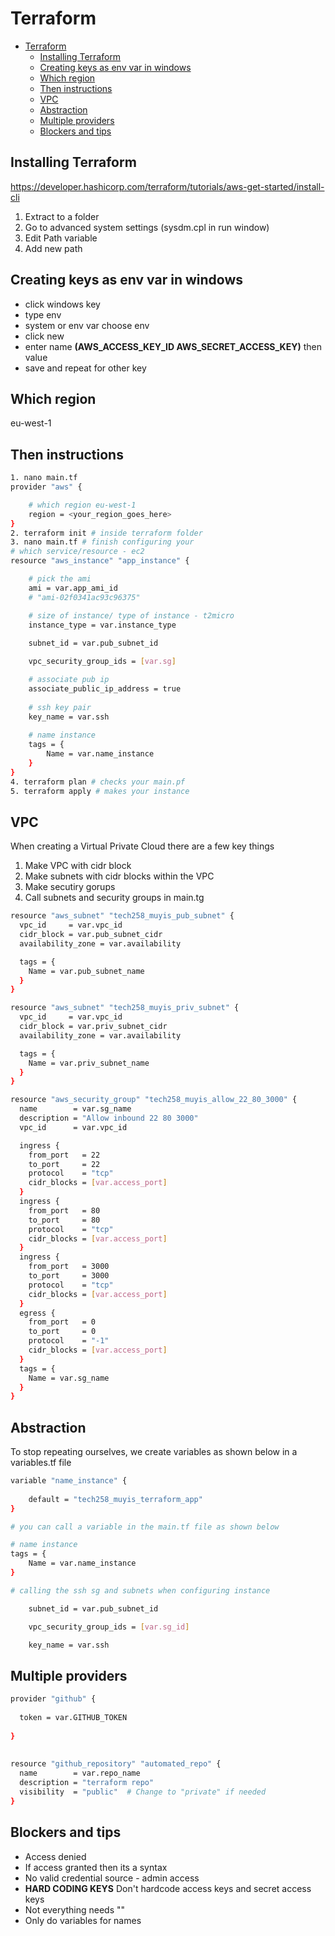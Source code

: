 # Terraform
- [Terraform](#terraform)
  - [Installing Terraform](#installing-terraform)
  - [Creating keys as env var in windows](#creating-keys-as-env-var-in-windows)
  - [Which region](#which-region)
  - [Then instructions](#then-instructions)
  - [VPC](#vpc)
  - [Abstraction](#abstraction)
  - [Multiple providers](#multiple-providers)
  - [Blockers and tips](#blockers-and-tips)

## Installing Terraform
https://developer.hashicorp.com/terraform/tutorials/aws-get-started/install-cli
1. Extract to a folder
2. Go to advanced system settings (sysdm.cpl in run window)
3. Edit Path variable
4. Add new path 

## Creating keys as env var in windows
- click windows key
- type env
- system or env var choose env
- click new
- enter name **(AWS_ACCESS_KEY_ID AWS_SECRET_ACCESS_KEY)** then value
- save and repeat for other key
## Which region
eu-west-1
## Then instructions
```bash
1. nano main.tf
provider "aws" {

    # which region eu-west-1
    region = <your_region_goes_here>
}
2. terraform init # inside terraform folder
3. nano main.tf # finish configuring your 
# which service/resource - ec2
resource "aws_instance" "app_instance" {

    # pick the ami
    ami = var.app_ami_id
    # "ami-02f0341ac93c96375"

    # size of instance/ type of instance - t2micro
    instance_type = var.instance_type
    
    subnet_id = var.pub_subnet_id

    vpc_security_group_ids = [var.sg]

    # associate pub ip
    associate_public_ip_address = true
    
    # ssh key pair
    key_name = var.ssh
    
    # name instance
    tags = {
        Name = var.name_instance
    }
}
4. terraform plan # checks your main.pf
5. terraform apply # makes your instance
```
## VPC
When creating a Virtual Private Cloud there are a few key things
1. Make VPC with cidr block
2. Make subnets with cidr blocks within the VPC
3. Make secutiry gorups
4. Call subnets and security groups in main.tg

```bash
resource "aws_subnet" "tech258_muyis_pub_subnet" {
  vpc_id     = var.vpc_id
  cidr_block = var.pub_subnet_cidr
  availability_zone = var.availability

  tags = {
    Name = var.pub_subnet_name
  }
}

resource "aws_subnet" "tech258_muyis_priv_subnet" {
  vpc_id     = var.vpc_id
  cidr_block = var.priv_subnet_cidr
  availability_zone = var.availability

  tags = {
    Name = var.priv_subnet_name
  }
}

resource "aws_security_group" "tech258_muyis_allow_22_80_3000" {
  name        = var.sg_name
  description = "Allow inbound 22 80 3000"
  vpc_id      = var.vpc_id

  ingress {
    from_port   = 22
    to_port     = 22
    protocol    = "tcp"
    cidr_blocks = [var.access_port]
  }
  ingress {
    from_port   = 80
    to_port     = 80
    protocol    = "tcp"
    cidr_blocks = [var.access_port]
  }
  ingress {
    from_port   = 3000
    to_port     = 3000
    protocol    = "tcp"
    cidr_blocks = [var.access_port]
  }
  egress {
    from_port   = 0
    to_port     = 0
    protocol    = "-1"
    cidr_blocks = [var.access_port]
  }
  tags = {
    Name = var.sg_name
  }
}


```

## Abstraction
To stop repeating ourselves, we create variables as shown below in a variables.tf file
```bash
variable "name_instance" {
    
    default = "tech258_muyis_terraform_app"
}

# you can call a variable in the main.tf file as shown below

# name instance
tags = {
    Name = var.name_instance
}

# calling the ssh sg and subnets when configuring instance

    subnet_id = var.pub_subnet_id

    vpc_security_group_ids = [var.sg_id]

    key_name = var.ssh
```
## Multiple providers
```bash
provider "github" {
 
  token = var.GITHUB_TOKEN
 
}
 
 
resource "github_repository" "automated_repo" {
  name        = var.repo_name
  description = "terraform repo"
  visibility  = "public"  # Change to "private" if needed
}
```
## Blockers and tips
- Access denied
- If access granted then its a syntax
- No valid credential source - admin access
- **HARD CODING KEYS** Don't hardcode access keys and secret access keys
- Not everything needs ""
- Only do variables for names
